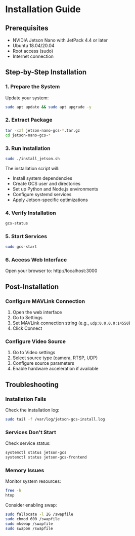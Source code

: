 # Installation Guide

## Prerequisites

- NVIDIA Jetson Nano with JetPack 4.4 or later
- Ubuntu 18.04/20.04
- Root access (sudo)
- Internet connection

## Step-by-Step Installation

### 1. Prepare the System

Update your system:
```bash
sudo apt update && sudo apt upgrade -y
```

### 2. Extract Package

```bash
tar -xzf jetson-nano-gcs-*.tar.gz
cd jetson-nano-gcs-*
```

### 3. Run Installation

```bash
sudo ./install_jetson.sh
```

The installation script will:
- Install system dependencies
- Create GCS user and directories
- Set up Python and Node.js environments
- Configure systemd services
- Apply Jetson-specific optimizations

### 4. Verify Installation

```bash
gcs-status
```

### 5. Start Services

```bash
sudo gcs-start
```

### 6. Access Web Interface

Open your browser to: http://localhost:3000

## Post-Installation

### Configure MAVLink Connection

1. Open the web interface
2. Go to Settings
3. Set MAVLink connection string (e.g., `udp:0.0.0.0:14550`)
4. Click Connect

### Configure Video Source

1. Go to Video settings
2. Select source type (camera, RTSP, UDP)
3. Configure source parameters
4. Enable hardware acceleration if available

## Troubleshooting

### Installation Fails

Check the installation log:
```bash
sudo tail -f /var/log/jetson-gcs-install.log
```

### Services Don't Start

Check service status:
```bash
systemctl status jetson-gcs
systemctl status jetson-gcs-frontend
```

### Memory Issues

Monitor system resources:
```bash
free -h
htop
```

Consider enabling swap:
```bash
sudo fallocate -l 2G /swapfile
sudo chmod 600 /swapfile
sudo mkswap /swapfile
sudo swapon /swapfile
```
